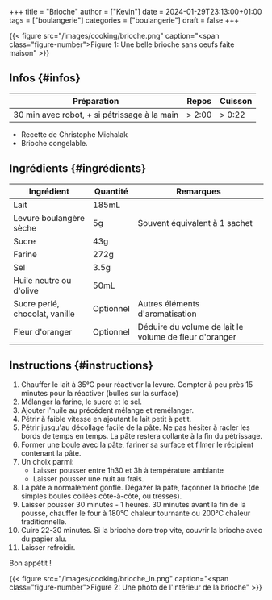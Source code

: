 +++
title = "Brioche"
author = ["Kevin"]
date = 2024-01-29T23:13:00+01:00
tags = ["boulangerie"]
categories = ["boulangerie"]
draft = false
+++

<a id="figure--Brioche"></a>

{{< figure src="/images/cooking/brioche.png" caption="<span class=\"figure-number\">Figure 1: </span>Une belle brioche sans oeufs faite maison" >}}


## Infos {#infos}

| Préparation                                  | Repos     | Cuisson   |
|----------------------------------------------|-----------|-----------|
| 30 min avec robot, + si pétrissage à la main | &gt; 2:00 | &gt; 0:22 |

-   Recette de Christophe Michalak
-   Brioche congelable.


## Ingrédients {#ingrédients}

| Ingrédient                     | Quantité  | Remarques                                              |
|--------------------------------|-----------|--------------------------------------------------------|
| Lait                           | 185mL     |                                                        |
| Levure boulangère sèche        | 5g        | Souvent équivalent à 1 sachet                          |
| Sucre                          | 43g       |                                                        |
| Farine                         | 272g      |                                                        |
| Sel                            | 3.5g      |                                                        |
| Huile neutre ou d'olive        | 50mL      |                                                        |
| Sucre perlé, chocolat, vanille | Optionnel | Autres éléments d'aromatisation                        |
| Fleur d'oranger                | Optionnel | Déduire du volume de lait le volume de fleur d'oranger |


## Instructions {#instructions}

1.  Chauffer le lait à 35°C pour réactiver la levure. Compter à peu près 15 minutes pour la réactiver (bulles sur la surface)
2.  Mélanger la farine, le sucre et le sel.
3.  Ajouter l'huile au précédent mélange et remélanger.
4.  Pétrir à faible vitesse en ajoutant le lait petit à petit.
5.  Pétrir jusqu'au décollage facile de la pâte. Ne pas hésiter à racler les bords de temps en temps. La pâte restera collante à la fin du pétrissage.
6.  Former une boule avec la pâte, fariner sa surface et filmer le récipient contenant la pâte.
7.  Un choix parmi:
    -   Laisser pousser entre 1h30 et 3h à température ambiante
    -   Laisser pousser une nuit au frais.
8.  La pâte a normalement gonflé. Dégazer la pâte, façonner la brioche (de simples boules collées côte-à-côte, ou tresses).
9.  Laisser pousser 30 minutes - 1 heures. 30 minutes avant la fin de la pousse, chauffer le four à 180°C chaleur tournante ou 200°C chaleur traditionnelle.
10. Cuire 22-30 minutes. Si la brioche dore trop vite, couvrir la brioche avec du papier alu.
11. Laisser refroidir.

Bon appétit !

<a id="figure--Intérieur de la brioche"></a>

{{< figure src="/images/cooking/brioche_in.png" caption="<span class=\"figure-number\">Figure 2: </span>Une photo de l'intérieur de la brioche" >}}
